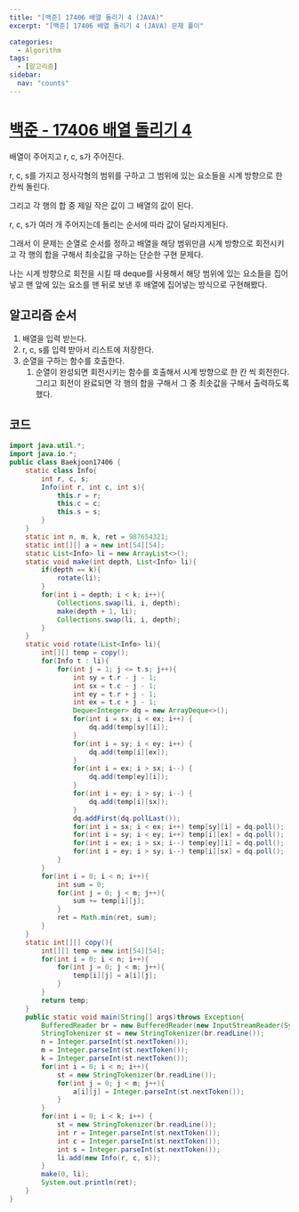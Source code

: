 ```yaml
---
title: "[백준] 17406 배열 돌리기 4 (JAVA)"
excerpt: "[백준] 17406 배열 돌리기 4 (JAVA) 문제 풀이"

categories:
  - Algorithm
tags:
  - [알고리즘]
sidebar:
  nav: "counts"
---
```


# [백준 - 17406 배열 돌리기 4](https://www.acmicpc.net/problem/17406)

배열이 주어지고 r, c, s가 주어진다.

r, c, s를 가지고 정사각형의 범위를 구하고 그 범위에 있는 요소들을 시계 방향으로 한 칸씩 돌린다.

그리고 각 행의 합 중 제일 작은 값이 그 배열의 값이 된다.

r, c, s가 여러 개 주어지는데 돌리는 순서에 따라 값이 달라지게된다.

그래서 이 문제는 순열로 순서를 정하고 배열을 해당 범위만큼 시계 방향으로 회전시키고 각 행의 합을 구해서 최솟값을 구하는 단순한 구현 문제다.

나는 시계 방향으로 회전을 시킬 때 deque를 사용해서 해당 범위에 있는 요소들을 집어넣고 맨 앞에 있는 요소를 맨 뒤로 보낸 후 배열에 집어넣는 방식으로 구현해봤다.

## 알고리즘 순서

1. 배열을 입력 받는다.
2. r, c, s를 입력 받아서 리스트에 저장한다.
3. 순열을 구하는 함수를 호출한다.
   1. 순열이 완성되면 회전시키는 함수를 호출해서 시계 방향으로 한 칸 씩 회전한다. 그리고 회전이 완료되면 각 행의 합을 구해서 그 중 최솟값을 구해서 출력하도록 했다.

## 코드

```java
import java.util.*;
import java.io.*;
public class Baekjoon17406 {
    static class Info{
        int r, c, s;
        Info(int r, int c, int s){
            this.r = r;
            this.c = c;
            this.s = s;
        }
    }
    static int n, m, k, ret = 987654321;
    static int[][] a = new int[54][54];
    static List<Info> li = new ArrayList<>();
    static void make(int depth, List<Info> li){
        if(depth == k){
            rotate(li);
        }
        for(int i = depth; i < k; i++){
            Collections.swap(li, i, depth);
            make(depth + 1, li);
            Collections.swap(li, i, depth);
        }
    }
    static void rotate(List<Info> li){
        int[][] temp = copy();
        for(Info t : li){
            for(int j = 1; j <= t.s; j++){
                int sy = t.r - j - 1;
                int sx = t.c - j - 1;
                int ey = t.r + j - 1;
                int ex = t.c + j - 1;
                Deque<Integer> dq = new ArrayDeque<>();
                for(int i = sx; i < ex; i++) {
                    dq.add(temp[sy][i]);
                }
                for(int i = sy; i < ey; i++) {
                    dq.add(temp[i][ex]);
                }
                for(int i = ex; i > sx; i--) {
                    dq.add(temp[ey][i]);
                }
                for(int i = ey; i > sy; i--) {
                    dq.add(temp[i][sx]);
                }
                dq.addFirst(dq.pollLast());
                for(int i = sx; i < ex; i++) temp[sy][i] = dq.poll();
                for(int i = sy; i < ey; i++) temp[i][ex] = dq.poll();
                for(int i = ex; i > sx; i--) temp[ey][i] = dq.poll();
                for(int i = ey; i > sy; i--) temp[i][sx] = dq.poll();
            }
        }
        for(int i = 0; i < n; i++){
            int sum = 0;
            for(int j = 0; j < m; j++){
                sum += temp[i][j];
            }
            ret = Math.min(ret, sum);
        }
    }
    static int[][] copy(){
        int[][] temp = new int[54][54];
        for(int i = 0; i < n; i++){
            for(int j = 0; j < m; j++){
                temp[i][j] = a[i][j];
            }
        }
        return temp;
    }
    public static void main(String[] args)throws Exception{
        BufferedReader br = new BufferedReader(new InputStreamReader(System.in));
        StringTokenizer st = new StringTokenizer(br.readLine());
        n = Integer.parseInt(st.nextToken());
        m = Integer.parseInt(st.nextToken());
        k = Integer.parseInt(st.nextToken());
        for(int i = 0; i < n; i++){
            st = new StringTokenizer(br.readLine());
            for(int j = 0; j < m; j++){
                a[i][j] = Integer.parseInt(st.nextToken());
            }
        }
        for(int i = 0; i < k; i++) {
            st = new StringTokenizer(br.readLine());
            int r = Integer.parseInt(st.nextToken());
            int c = Integer.parseInt(st.nextToken());
            int s = Integer.parseInt(st.nextToken());
            li.add(new Info(r, c, s));
        }
        make(0, li);
        System.out.println(ret);
    }
}
```
